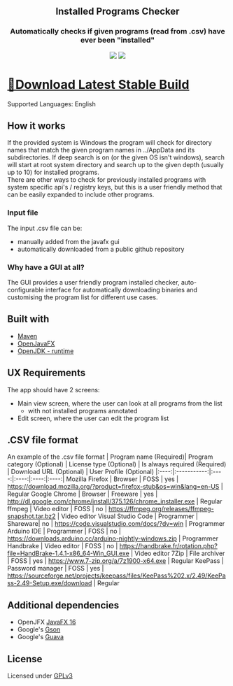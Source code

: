 
<h2 align="center"> Installed Programs Checker </h2> 

<h3 align="center"> Automatically checks if given programs (read from .csv) have ever been "installed" </h3>

<p align="center">
<img src="https://img.shields.io/badge/Support-Windows%20x64-blue?logo=Windows&style=flat-square">
<img src="https://img.shields.io/github/license/marko-milasinovic/P-Check?style=flat-square">
</p>

# [💾Download Latest Stable Build](https://github.com/marko-milasinovic/P-Check/releases)
Supported Languages: English


## How it works
If the provided system is Windows the program will check for directory names that match the given program names in ../AppData and its subdirectories.
If deep search is on (or the given OS isn't windows), search will start at root system directory and search up to the given depth (usually up to 10) for installed programs.
<br>
There are other ways to check for previously installed programs with system specific api's / registry keys, but this is a user friendly method that can be easily expanded to include other programs.

### Input file
The input .csv file can be:
* manually added from the javafx gui
* automatically downloaded from a public github repository

### Why have a GUI at all?
The GUI provides a user friendly program installed checker, auto-configurable interface for automatically downloading binaries and customising the program list for different use cases.

## Built with
* [Maven](https://mvnrepository.com/artifact/org.openjfx/javafx/11.0.2)
* [OpenJavaFX](https://openjfx.io/openjfx-docs/)
* [OpenJDK - runtime](https://www.openlogic.com/openjdk-downloads)

## UX Requirements
The app should have 2 screens:
* Main view screen, where the user can look at all programs from the list
  * with not installed programs annotated  
* Edit screen, where the user can edit the program list

## .CSV file format
An example of the .csv file format
| Program name (Required)| Program category (Optional) | License type (Optional) | Is always required (Required) | Download URL (Optional) | User Profile (Optional)
|:----:|:-----------:|:----:|:----:|:----:|:----:|
Mozilla Firefox | Browser | FOSS | yes | https://download.mozilla.org/?product=firefox-stub&os=win&lang=en-US | Regular
Google Chrome | Browser | Freeware | yes | http://dl.google.com/chrome/install/375.126/chrome_installer.exe | Regular
ffmpeg | Video editor | FOSS | no | https://ffmpeg.org/releases/ffmpeg-snapshot.tar.bz2 | Video editor
Visual Studio Code | Programmer | Shareware| no | https://code.visualstudio.com/docs/?dv=win | Programmer
Arduino IDE | Programmer | FOSS | no | https://downloads.arduino.cc/arduino-nightly-windows.zip | Programmer
Handbrake | Video editor | FOSS | no | https://handbrake.fr/rotation.php?file=HandBrake-1.4.1-x86_64-Win_GUI.exe | Video editor
7Zip | File archiver | FOSS | yes | https://www.7-zip.org/a/7z1900-x64.exe | Regular
KeePass | Password manager | FOSS | yes | https://sourceforge.net/projects/keepass/files/KeePass%202.x/2.49/KeePass-2.49-Setup.exe/download | Regular

## Additional dependencies
* OpenJFX [JavaFX 16](https://mvnrepository.com/artifact/org.openjfx/javafx/16)
* Google's [Gson](https://mvnrepository.com/artifact/com.google.code.gson/gson)
* Google's [Guava](https://mvnrepository.com/artifact/com.google.guava/guava)

## License
Licensed under [GPLv3](https://www.gnu.org/licenses/gpl-3.0.html)
